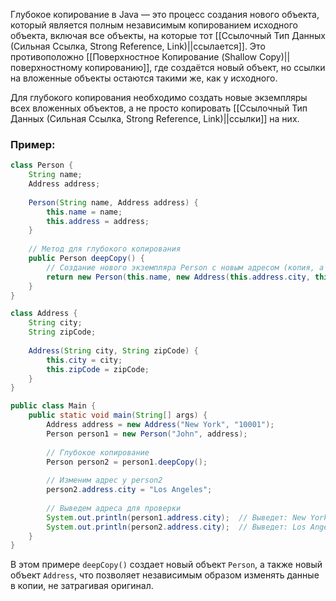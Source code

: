 Глубокое копирование в Java — это процесс создания нового объекта, который является полным независимым копированием исходного объекта, включая все объекты, на которые тот [[Ссылочный Тип Данных (Сильная Ссылка, Strong Reference, Link)||ссылается]]. Это противоположно [[Поверхностное Копирование (Shallow Copy)||поверхностному копированию]], где создаётся новый объект, но ссылки на вложенные объекты остаются такими же, как у исходного.

Для глубокого копирования необходимо создать новые экземпляры всех вложенных объектов, а не просто копировать [[Ссылочный Тип Данных (Сильная Ссылка, Strong Reference, Link)||ссылки]] на них.

### Пример:

```java
class Person {
    String name;
    Address address;
	
    Person(String name, Address address) {
        this.name = name;
        this.address = address;
    }
	
    // Метод для глубокого копирования
    public Person deepCopy() {
        // Создание нового экземпляра Person с новым адресом (копия, а не ссылка)
        return new Person(this.name, new Address(this.address.city, this.address.zipCode));
    }
}

class Address {
    String city;
    String zipCode;
	
    Address(String city, String zipCode) {
        this.city = city;
        this.zipCode = zipCode;
    }
}

public class Main {
    public static void main(String[] args) {
        Address address = new Address("New York", "10001");
        Person person1 = new Person("John", address);
		
        // Глубокое копирование
        Person person2 = person1.deepCopy();
		
        // Изменим адрес у person2
        person2.address.city = "Los Angeles";
		
        // Выведем адреса для проверки
        System.out.println(person1.address.city);  // Выведет: New York
        System.out.println(person2.address.city);  // Выведет: Los Angeles
    }
}
```

В этом примере `deepCopy()` создает новый объект `Person`, а также новый объект `Address`, что позволяет независимым образом изменять данные в копии, не затрагивая оригинал.